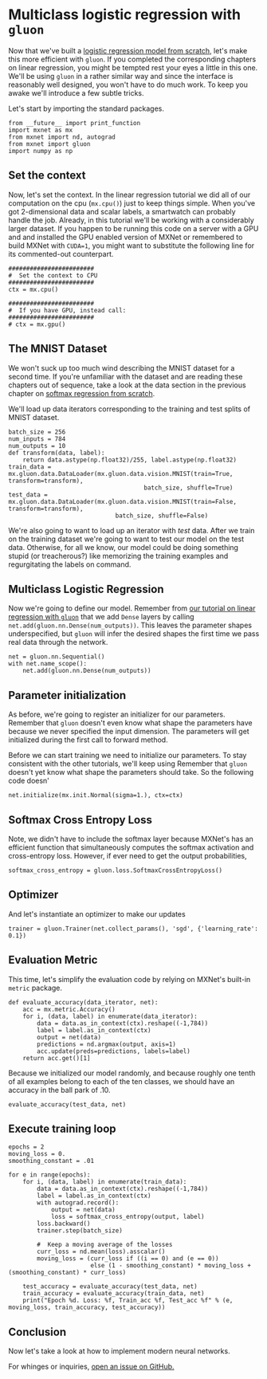 # Multiclass logistic regression with ``gluon``

Now that we've built a [logistic regression model from scratch](./P02-C03-softmax-regression-scratch.ipynb), let's make this more efficient with ``gluon``. If you completed the corresponding chapters on linear regression, you might be tempted rest your eyes a little in this one. We'll be using ``gluon`` in a rather similar way and since the interface is reasonably well designed, you won't have to do much work. To keep you awake we'll introduce a few subtle tricks.

Let's start by importing the standard packages.

```{.python .input}
from __future__ import print_function
import mxnet as mx
from mxnet import nd, autograd
from mxnet import gluon
import numpy as np
```

## Set the context

Now, let's set the context. In the linear regression tutorial we did all of our computation on the cpu (`mx.cpu()`) just to keep things simple. When you've got 2-dimensional data and scalar labels, a smartwatch can probably handle the job. Already, in this tutorial we'll be working with a considerably larger dataset. If you happen to be running this code on a server with a GPU and and installed the GPU enabled version of MXNet or remembered to build MXNet with ``CUDA=1``, you might want to substitute the following line for its commented-out counterpart.

```{.python .input}
########################
#  Set the context to CPU
########################
ctx = mx.cpu()

########################
#  If you have GPU, instead call:
########################
# ctx = mx.gpu()
```

## The MNIST Dataset

We won't suck up too much wind describing the MNIST dataset for a second time. If you're unfamiliar with the dataset and are reading these chapters out of sequence, take a look at the data section in the previous chapter on [softmax regression from scratch](./P02-C03-softmax-regression-scratch.ipynb).


We'll load up data iterators corresponding to the training and test splits of MNIST dataset.

```{.python .input}
batch_size = 256
num_inputs = 784
num_outputs = 10
def transform(data, label):
    return data.astype(np.float32)/255, label.astype(np.float32)
train_data = mx.gluon.data.DataLoader(mx.gluon.data.vision.MNIST(train=True, transform=transform),
                                      batch_size, shuffle=True)
test_data = mx.gluon.data.DataLoader(mx.gluon.data.vision.MNIST(train=False, transform=transform),
                              batch_size, shuffle=False)
```

We're also going to want to load up an iterator with *test* data. After we train on the training dataset we're going to want to test our model on the test data. Otherwise, for all we know, our model could be doing something stupid (or treacherous?) like memorizing the training examples and regurgitating the labels on command.

## Multiclass Logistic Regression

Now we're going to define our model.
Remember from [our tutorial on linear regression with ``gluon``](./P02-C02-linear-regression-gluon)
that we add ``Dense`` layers by calling ``net.add(gluon.nn.Dense(num_outputs))``.
This leaves the parameter shapes underspecified,
but ``gluon`` will infer the desired shapes
the first time we pass real data through the network.

```{.python .input}
net = gluon.nn.Sequential()
with net.name_scope():
    net.add(gluon.nn.Dense(num_outputs))
```

## Parameter initialization

As before, we're going to register an initializer for our parameters. Remember that ``gluon`` doesn't even know what shape the parameters have because we never specified the input dimension. The parameters will get initialized during the first call to forward method.

Before we can start training we need to initialize our parameters. To stay consistent with the other tutorials, we'll keep using  Remember that ``gluon`` doesn't yet know what shape the parameters should take. So the following code doesn'

```{.python .input}
net.initialize(mx.init.Normal(sigma=1.), ctx=ctx)
```

## Softmax Cross Entropy Loss

Note, we didn't have to include the softmax layer because MXNet's has an efficient function that simultaneously computes the softmax activation and cross-entropy loss. However, if ever need to get the output probabilities,

```{.python .input}
softmax_cross_entropy = gluon.loss.SoftmaxCrossEntropyLoss()
```

## Optimizer

And let's instantiate an optimizer to make our updates

```{.python .input}
trainer = gluon.Trainer(net.collect_params(), 'sgd', {'learning_rate': 0.1})
```

## Evaluation Metric

This time, let's simplify the evaluation code by relying on MXNet's built-in ``metric`` package.

```{.python .input}
def evaluate_accuracy(data_iterator, net):
    acc = mx.metric.Accuracy()
    for i, (data, label) in enumerate(data_iterator):
        data = data.as_in_context(ctx).reshape((-1,784))
        label = label.as_in_context(ctx)
        output = net(data)
        predictions = nd.argmax(output, axis=1)
        acc.update(preds=predictions, labels=label)
    return acc.get()[1]
```

Because we initialized our model randomly, and because roughly one tenth of all examples belong to each of the ten classes, we should have an accuracy in the ball park of .10.

```{.python .input}
evaluate_accuracy(test_data, net)
```

## Execute training loop

```{.python .input}
epochs = 2
moving_loss = 0.
smoothing_constant = .01

for e in range(epochs):
    for i, (data, label) in enumerate(train_data):
        data = data.as_in_context(ctx).reshape((-1,784))
        label = label.as_in_context(ctx)
        with autograd.record():
            output = net(data)
            loss = softmax_cross_entropy(output, label)
        loss.backward()
        trainer.step(batch_size)

        #  Keep a moving average of the losses
        curr_loss = nd.mean(loss).asscalar()
        moving_loss = (curr_loss if ((i == 0) and (e == 0))
                       else (1 - smoothing_constant) * moving_loss + (smoothing_constant) * curr_loss)

    test_accuracy = evaluate_accuracy(test_data, net)
    train_accuracy = evaluate_accuracy(train_data, net)
    print("Epoch %d. Loss: %f, Train_acc %f, Test_acc %f" % (e, moving_loss, train_accuracy, test_accuracy))
```

## Conclusion

Now let's take a look at how to implement modern neural networks.

For whinges or inquiries, [open an issue on  GitHub.](https://github.com/zackchase/mxnet-the-straight-dope)
